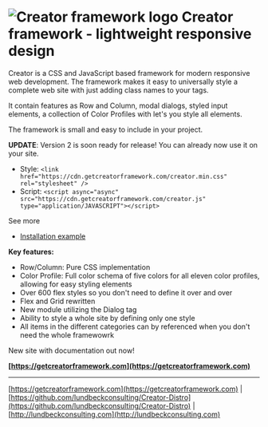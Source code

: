 # ![Creator framework logo](http://shared.lundbeckconsulting.com/image/creator-logo-sm.png) Creator framework - lightweight responsive design

Creator is a CSS and JavaScript based framework for modern responsive web development.
The framework makes it easy to universally style a complete web site with just adding class names to your tags.

It contain features as Row and Column, modal dialogs, styled input elements, a collection of Color Profiles with let's you style all elements.

The framework is small and easy to include in your project.

**UPDATE**: Version 2 is soon ready for release! You can already now use it on your site.

* Style: `<link href="https://cdn.getcreatorframework.com/creator.min.css" rel="stylesheet" />`
* Script: `<script async="async" src="https://cdn.getcreatorframework.com/creator.js" type="application/JAVASCRIPT"></script>`

See more

* [Installation example](https://github.com/lundbeckconsulting/Creator-Distro/blob/master/README.md)

**Key features:**

* Row/Column: Pure CSS implementation
* Color Profile: Full color schema of five colors for all eleven color profiles, allowing for easy styling elements
* Over 600 flex styles so you don't need to define it over and over
* Flex and Grid rewritten
* New module utilizing the Dialog tag
* Ability to style a whole site by defining only one style
* All items in the different categories can by referenced when you don't need the whole framewowrk

New site with documentation out now!

**[https://getcreatorframework.com](https://getcreatorframework.com)**

---
[https://getcreatorframework.com](https://getcreatorframework.com) | [https://github.com/lundbeckconsulting/Creator-Distro](https://github.com/lundbeckconsulting/Creator-Distro) | [http://lundbeckconsulting.com](http://lundbeckconsulting.com)
